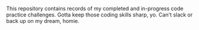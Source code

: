 This repository contains records of my completed and in-progress code practice challenges. Gotta keep those coding skills sharp, yo. Can't slack or back up on my dream, homie.
